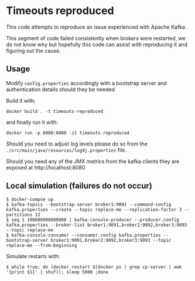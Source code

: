 # Timeouts reproduced

This code attempts to reproduce an issue experienced with Apache Kafka.

This segment of code failed consistently when brokers were restarted, we do not know why but hopefully
this code can assist with reproducing it and figuring out the cause.

## Usage

Modify `config.properties` accordingly with a bootstrap server and authentication details should they be needed

Build it with:

```
docker build . -t timeouts-reproduced
```

and finally run it with:

```
docker run -p 8080:8080 -it timeouts-reproduced
```

Should you need to adjust log levels please do so from the `./src/main/java/resources/log4j.properties` file.

Should you need any of the JMX metrics from the kafka clients they are exposed at http://localhost:8080

## Local simulation (failures do not occur)

```
$ docker-compse up
$ kafka-topics --bootstrap-server broker1:9091 --command-config kafka.properties --create --topic replace-me --replication-factor 3 --partitions 12
$ seq 1 100000000000000 | kafka-console-producer --producer.config kafka.properties --broker-list broker1:9091,broker2:9092,broker3:9093 --topic replace-me
$ kafka-console-consumer --consumer.config kafka.properties --bootstrap-server broker1:9091,broker2:9092,broker3:9093 --topic replace-me --from-beginning 
```

Simulate restarts with:

```
$ while true; do (docker restart $(docker ps | grep cp-server | awk '{print $1}' | shuf)); sleep 5000 ;done
```